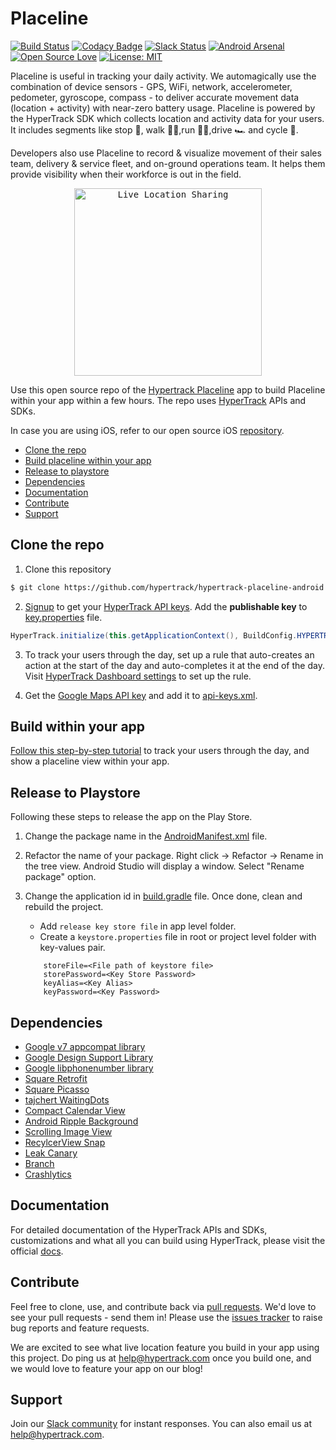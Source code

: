# Placeline
[![Build Status](https://travis-ci.org/hypertrack/hypertrack-live-android.svg?branch=master)](https://travis-ci.org/hypertrack/hypertrack-live-android) [![Codacy Badge](https://api.codacy.com/project/badge/Grade/4fad0c93fd3749d690571a7a728ce047)](https://www.codacy.com/app/piyushguptaece/hypertrack-live-android?utm_source=github.com&utm_medium=referral&utm_content=hypertrack/hypertrack-live-android&utm_campaign=badger) [![Slack Status](http://slack.hypertrack.com/badge.svg)](http://slack.hypertrack.com) [![Android Arsenal](https://img.shields.io/badge/Android%20Arsenal-HyperTrack%20Live-brightgreen.svg?style=flat)](https://android-arsenal.com/details/3/5754) [![Open Source Love](https://badges.frapsoft.com/os/v1/open-source.svg?v=103)](https://opensource.org/licenses/MIT) [![License: MIT](https://img.shields.io/badge/License-MIT-yellow.svg)](https://opensource.org/licenses/MIT)

Placeline is useful in tracking your daily activity. We automagically use the combination of device sensors - GPS, WiFi, network, accelerometer, pedometer, gyroscope, compass - to deliver accurate movement data (location + activity) with near-zero battery usage. Placeline is powered by the HyperTrack SDK which collects location and activity data for your users. It includes segments like stop 🛑, walk 🚶‍♀️,run 🏃‍♀️,drive 🏎️ and cycle 🚴. 

Developers also use Placeline to record & visualize movement of their sales team, delivery & service fleet, and on-ground operations team. It helps them provide visibility when their workforce is out in the field.

<p align="center">
<kbd>
<img src="http://res.cloudinary.com/hypertrack/image/upload/v1524554794/HT_Placeline.gif" alt="Live Location Sharing" width="300">
</kbd>
</p>

Use this open source repo of the [Hypertrack Placeline](https://play.google.com/store/apps/details?id=io.hypertrack.sendeta&hl=en) app to build Placeline within your app within a few hours. The repo uses [HyperTrack](https://www.hypertrack.com/) APIs and SDKs. 

In case you are using iOS, refer to our open source iOS [repository](https://github.com/hypertrack/hypertrack-placeline-ios).

- [Clone the repo](#clone-the-repo)
- [Build placeline within your app](#build-within-your-app)
- [Release to playstore](#release-to-playstore)
- [Dependencies](#dependencies)
- [Documentation](#documentation)
- [Contribute](#contribute)
- [Support](#support)

## Clone the repo

1. Clone this repository
```bash
$ git clone https://github.com/hypertrack/hypertrack-placeline-android.git
```

2. [Signup](https://www.hypertrack.com/signup?utm_source=github&utm_campaign=ht_placeline_android) to get your [HyperTrack API keys](https://dashboard.hypertrack.com/settings). Add the **publishable key** to [key.properties](https://github.com/hypertrack/hypertrack-live-android/blob/master/key.properties) file.
```java
HyperTrack.initialize(this.getApplicationContext(), BuildConfig.HYPERTRACK_PK);
```
3. To track your users through the day, set up a rule that auto-creates an action at the start of the day and auto-completes it at the end of the day. Visit [HyperTrack Dashboard settings](https://dashboard.hypertrack.com/settings) to set up the rule. 

4. Get the [Google Maps API key](https://developers.google.com/maps/documentation/android-api/signup) and add it to [api-keys.xml](https://github.com/hypertrack/hypertrack-live-android/blob/master/app/src/main/res/values/api-keys.xml).


## Build within your app
[Follow this step-by-step tutorial](https://github.com/hypertrack/hypertrack-placeline-android/blob/master/TUTORIAL.md) to track your users through the day, and show a placeline view within your app.

## Release to Playstore
Following these steps to release the app on the Play Store.

1. Change the package name in the [AndroidManifest.xml](https://github.com/hypertrack/hypertrack-live-android/blob/master/app/src/main/AndroidManifest.xml#L4) file.

2. Refactor the name of your package. Right click → Refactor → Rename in the tree view. Android Studio will display a window. Select "Rename package" option.

3. Change the application id in [build.gradle](https://github.com/hypertrack/hypertrack-live-android/blob/master/app/build.gradle#L102) file. Once done, clean and rebuild the project.
   - Add `release key store file` in app level folder.
   - Create a `keystore.properties` file in root or project level folder with key-values pair.
    ```properties
        storeFile=<File path of keystore file>
        storePassword=<Key Store Password>
        keyAlias=<Key Alias>
        keyPassword=<Key Password>
   ```

## Dependencies
* [Google v7 appcompat library](https://developer.android.com/topic/libraries/support-library/packages.html#v7-appcompat)
* [Google Design Support Library](https://developer.android.com/topic/libraries/support-library/packages.html#design)
* [Google libphonenumber library](https://github.com/googlei18n/libphonenumber/)
* [Square Retrofit](https://github.com/square/retrofit)
* [Square Picasso](https://github.com/square/picasso)
* [tajchert WaitingDots](https://github.com/tajchert/WaitingDots)
* [Compact Calendar View](https://github.com/SundeepK/CompactCalendarView)
* [Android Ripple Background](https://github.com/skyfishjy/android-ripple-background)
* [Scrolling Image View](https://github.com/Q42/AndroidScrollingImageView)
* [RecylcerView Snap](https://github.com/rubensousa/RecyclerViewSnap)
* [Leak Canary](https://github.com/square/leakcanary)
* [Branch](https://branch.io/)
* [Crashlytics](https://fabric.io/kits/android/crashlytics)

## Documentation
For detailed documentation of the HyperTrack APIs and SDKs, customizations and what all you can build using HyperTrack, please visit the official [docs](https://www.hypertrack.com/docs).

## Contribute
Feel free to clone, use, and contribute back via [pull requests](https://help.github.com/articles/about-pull-requests/). We'd love to see your pull requests - send them in! Please use the [issues tracker](https://github.com/hypertrack/hypertrack-live-android/issues) to raise bug reports and feature requests.

We are excited to see what live location feature you build in your app using this project. Do ping us at help@hypertrack.com once you build one, and we would love to feature your app on our blog!

## Support
Join our [Slack community](http://slack.hypertrack.com) for instant responses. You can also email us at help@hypertrack.com.

